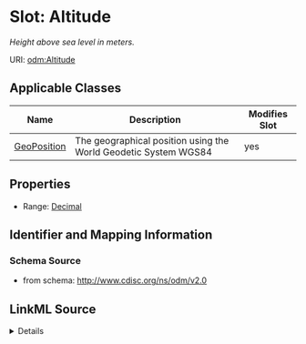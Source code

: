 # Slot: Altitude


_Height above sea level in meters._



URI: [odm:Altitude](http://www.cdisc.org/ns/odm/v2.0/Altitude)



<!-- no inheritance hierarchy -->




## Applicable Classes

| Name | Description | Modifies Slot |
| --- | --- | --- |
[GeoPosition](GeoPosition.md) | The geographical position using the World Geodetic System WGS84 |  yes  |







## Properties

* Range: [Decimal](Decimal.md)





## Identifier and Mapping Information







### Schema Source


* from schema: http://www.cdisc.org/ns/odm/v2.0




## LinkML Source

<details>
```yaml
name: Altitude
description: Height above sea level in meters.
from_schema: http://www.cdisc.org/ns/odm/v2.0
rank: 1000
alias: Altitude
domain_of:
- GeoPosition
range: decimal

```
</details>